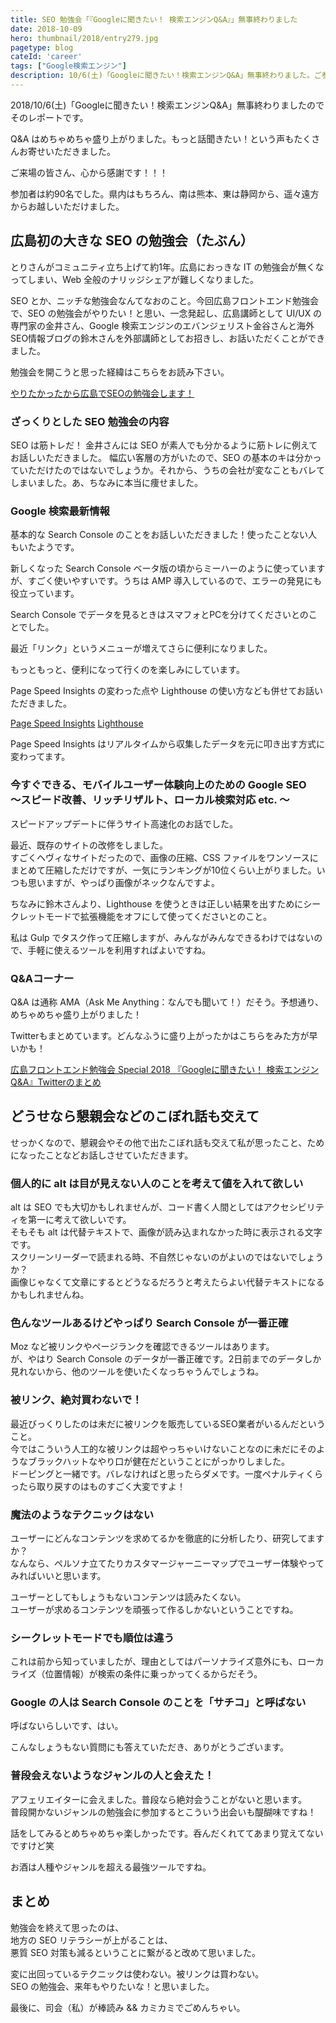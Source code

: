 ```yaml
---
title: SEO 勉強会「『Googleに聞きたい！ 検索エンジンQ&A』」無事終わりました
date: 2018-10-09
hero: thumbnail/2018/entry279.jpg
pagetype: blog
cateId: 'career'
tags: ["Google検索エンジン"]
description: 10/6(土)「Googleに聞きたい！検索エンジンQ&A」無事終わりました。ご参加くださったみなさん、本当にありがとうございました。
---
```

2018/10/6(土)「Googleに聞きたい！検索エンジンQ&A」無事終わりましたのでそのレポートです。

Q&A はめちゃめちゃ盛り上がりました。もっと話聞きたい！という声もたくさんお寄せいただきました。

ご来場の皆さん、心から感謝です！！！

参加者は約90名でした。県内はもちろん、南は熊本、東は静岡から、遥々遠方からお越しいただけました。

<prof></prof>

<toc id="/blogs/entry279/"></toc>

## 広島初の大きな SEO の勉強会（たぶん）
とりさんがコミュニティ立ち上げて約1年。広島におっきな IT の勉強会が無くなってしまい、Web 全般のナリッジシェアが難しくなりました。

SEO とか、ニッチな勉強会なんてなおのこと。今回広島フロントエンド勉強会で、SEO の勉強会がやりたい！と思い、一念発起し、広島講師として UI/UX の専門家の金井さん、Google 検索エンジンのエバンジェリスト金谷さんと海外SEO情報ブログの鈴木さんを外部講師としてお招きし、お話いただくことができました。

勉強会を開こうと思った経緯はこちらをお読み下さい。

[やりたかったから広島でSEOの勉強会します！](/blogs/entry276)

### ざっくりとした SEO 勉強会の内容
SEO は筋トレだ！
金井さんには SEO が素人でも分かるように筋トレに例えてお話しいただきました。
幅広い客層の方がいたので、SEO の基本のキは分かっていただけたのではないでしょうか。それから、うちの会社が変なこともバレてしまいました。あ、ちなみに本当に痩せました。

### Google 検索最新情報
基本的な Search Console のことをお話しいただきました！使ったことない人もいたようです。

新しくなった Search Console ベータ版の頃からミーハーのように使っていますが、すごく使いやすいです。うちは AMP 導入しているので、エラーの発見にも役立っています。

Search Console でデータを見るときはスマフォとPCを分けてくださいとのことでした。

最近「リンク」というメニューが増えてさらに便利になりました。

もっともっと、便利になって行くのを楽しみにしています。

Page Speed Insights の変わった点や Lighthouse の使い方なども併せてお話いただきました。

[Page Speed Insights](https://developers.google.com/speed/pagespeed/insights/?hl=ja)
[Lighthouse](https://developers.google.com/web/tools/lighthouse/?hl=ja)

Page Speed Insights はリアルタイムから収集したデータを元に叩き出す方式に変わってます。

### 今すぐできる、モバイルユーザー体験向上のための Google SEO<br>〜スピード改善、リッチリザルト、ローカル検索対応 etc. 〜
スピードアップデートに伴うサイト高速化のお話でした。

最近、既存のサイトの改修をしました。<br>
すごくヘヴィなサイトだったので、画像の圧縮、CSS ファイルをワンソースにまとめて圧縮しただけですが、一気にランキングが10位くらい上がりました。いつも思いますが、やっぱり画像がネックなんですよ。

ちなみに鈴木さんより、Lighthouse を使うときは正しい結果を出すためにシークレットモードで拡張機能をオフにして使ってくださいとのこと。

私は Gulp でタスク作って圧縮しますが、みんながみんなできるわけではないので、手軽に使えるツールを利用すればよいですね。

### Q&Aコーナー
Q&A は通称 AMA（Ask Me Anything：なんでも聞いて！）だそう。予想通り、めちゃめちゃ盛り上がりました！

Twitterもまとめています。どんなふうに盛り上がったかはこちらをみた方が早いかも！

[広島フロントエンド勉強会 Special 2018 『Googleに聞きたい！ 検索エンジンQ&A』Twitterのまとめ](https://togetter.com/li/1274260)

## どうせなら懇親会などのこぼれ話も交えて

せっかくなので、懇親会やその他で出たこぼれ話も交えて私が思ったこと、ためになったことなどお話しさせていただきます。

### 個人的に alt は目が見えない人のことを考えて値を入れて欲しい
alt は SEO でも大切かもしれませんが、コード書く人間としてはアクセシビリティを第一に考えて欲しいです。<br>
そもそも alt は代替テキストで、画像が読み込まれなかった時に表示される文字です。<br>
スクリーンリーダーで読まれる時、不自然じゃないのがよいのではないでしょうか？<br>
画像じゃなくて文章にするとどうなるだろうと考えたらよい代替テキストになるかもしれませんね。

### 色んなツールあるけどやっぱり Search Console が一番正確
Moz など被リンクやページランクを確認できるツールはあります。<br>
が、やはり Search Console のデータが一番正確です。2日前までのデータしか見れないから、他のツールを使いたくなっちゃうんでしょうね。

### 被リンク、絶対買わないで！
最近びっくりしたのは未だに被リンクを販売しているSEO業者がいるんだということ。<br>
今ではこういう人工的な被リンクは超やっちゃいけないことなのに未だにそのようなブラックハットなやり口が健在だということにがっかりしました。<br>
ドーピングと一緒です。バレなければと思ったらダメです。一度ペナルティくらったら取り戻すのはものすごく大変ですよ！

### 魔法のようなテクニックはない
ユーザーにどんなコンテンツを求めてるかを徹底的に分析したり、研究してますか？<br>
なんなら、ペルソナ立てたりカスタマージャーニーマップでユーザー体験やってみればいいと思います。

ユーザーとしてもしょうもないコンテンツは読みたくない。<br>
ユーザーが求めるコンテンツを頑張って作るしかないということですね。

### シークレットモードでも順位は違う
これは前から知っていましたが、理由としてはパーソナライズ意外にも、ローカライズ（位置情報）が検索の条件に乗っかってくるからだそう。


### Google の人は Search Console のことを「サチコ」と呼ばない
呼ばないらしいです、はい。

こんなしょうもない質問にも答えていただき、ありがとうございます。


### 普段会えないようなジャンルの人と会えた！
アフェリエイターに会えました。普段なら絶対会うことがないと思います。<br>
普段開かないジャンルの勉強会に参加するとこういう出会いも醍醐味ですね！

話をしてみるとめちゃめちゃ楽しかったです。呑んだくれててあまり覚えてないですけど笑

お酒は人種やジャンルを超える最強ツールですね。

## まとめ
勉強会を終えて思ったのは、<br>
地方の SEO リテラシーが上がることは、<br>
悪質 SEO 対策も減るということに繋がると改めて思いました。

変に出回っているテクニックは使わない。被リンクは買わない。<br>
SEO の勉強会、来年もやりたいな！と思いました。

最後に、司会（私）が棒読み && カミカミでごめんちゃい。
